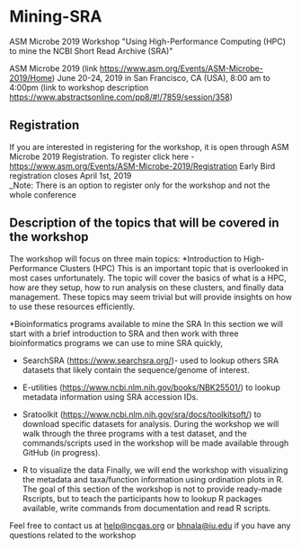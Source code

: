 # Mining-SRA
ASM Microbe 2019 Workshop "Using High-Performance Computing (HPC) to mine the NCBI Short Read Archive (SRA)" 

ASM Microbe 2019 (link https://www.asm.org/Events/ASM-Microbe-2019/Home)
June 20-24, 2019 in San Francisco, CA (USA),
8:00 am to 4:00pm (link to workshop description https://www.abstractsonline.com/pp8/#!/7859/session/358) 

## Registration 
If you are interested in registering for the workshop, it is open through ASM Microbe 2019 Registration. 
To register click here - https://www.asm.org/Events/ASM-Microbe-2019/Registration
Early Bird registration closes April 1st, 2019		
_Note: There is an option to register only for the workshop and not the whole conference

## Description of the topics that will be covered in the workshop 
The workshop will focus on three main topics: 
*Introduction to High-Performance Clusters (HPC) 
This is an important topic that is overlooked in most cases unfortunately. The topic will cover the basics of what is a HPC, how are they setup, how to run analysis on these clusters, and finally data management. These topics may seem trivial but will provide insights on how to use these resources efficiently. 

*Bioinformatics programs available to mine the SRA 
In this section we will start with a brief introduction to SRA and then  work with three bioinformatics programs we can use to mine SRA quickly,
  * SearchSRA (https://www.searchsra.org/)- used to lookup others SRA datasets that likely contain the sequence/genome of interest. 
  * E-utilities (https://www.ncbi.nlm.nih.gov/books/NBK25501/) to lookup metadata information using SRA accession IDs. 
  * Sratoolkit (https://www.ncbi.nlm.nih.gov/sra/docs/toolkitsoft/) to download specific datasets for analysis. 
During the workshop we will walk through the three programs with a test dataset, and the commands/scripts used in the workshop will be made available through GitHub (in progress). 

* R to visualize the data 
Finally, we will end the workshop with visualizing the metadata and taxa/function information using ordination plots in R. The goal of this section of the workshop is not to provide ready-made Rscripts, but to teach the participants how to lookup R packages available, write commands from documentation and read R scripts.  

Feel free to contact us at help@ncgas.org or bhnala@iu.edu if you have any questions related to the workshop  

